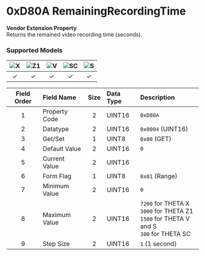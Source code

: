 # 0xD80A RemainingRecordingTime

**Vendor Extension Property**  
Returns the remained video recording time (seconds).  

### Supported Models
| ![X](https://img.shields.io/badge/X-purple) | ![Z1](https://img.shields.io/badge/Z1-blue) | ![V](https://img.shields.io/badge/V-green) | ![SC](https://img.shields.io/badge/SC-orange) | ![S](https://img.shields.io/badge/S-red) |
|:-:|:-:|:-:|:-:|:-:|
| ✓ | ✓ | ✓ | ✓ | ✓ |

| Field Order | Field Name | Size | Data Type | Description |
|:-:|:--|:-:|:--|:--|
| 1 | Property Code | 2 | UINT16 | `0xD80A` |
| 2 | Datatype | 2 | UINT16 | `0x0004` (UINT16) |
| 3 | Get/Set | 1 | UINT8 | `0x00` (GET) |
| 4 | Default Value | 2 | UINT16 | `0` |
| 5 | Current Value | 2 | UINT16 ||
| 6 | Form Flag | 1 | UINT8 | `0x01` (Range) |
| 7 | Minimum Value | 2 | UINT16 | `0` |
| 8 | Maximum Value | 2 | UINT16 | `7200` for THETA X<br>`3000` for THETA Z1<br>`1500` for THETA V and S<br>`300` for THETA SC |
| 9 | Step Size | 2 | UINT16 | `1` (1 second) |
